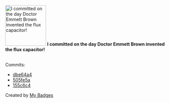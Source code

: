 <img src="https://my-badges.github.io/my-badges/delorean.png" alt="I committed on the day Doctor Emmett Brown invented the flux capacitor!" title="I committed on the day Doctor Emmett Brown invented the flux capacitor!" width="128">
<strong>I committed on the day Doctor Emmett Brown invented the flux capacitor!</strong>
<br><br>

Commits:

- <a href="https://github.com/andrewjswan/mvcentral/commit/dbe64a45e8a608054380575efc5fe16c1f3bd0ff">dbe64a4</a>
- <a href="https://github.com/andrewjswan/mvcentral/commit/505fe5ac3001cc85917f093ee1dfebce305972cd">505fe5a</a>
- <a href="https://github.com/andrewjswan/mediaportal.images.studios/commit/155c6c4f7aa07a1038c99ab278430f6382936aa8">155c6c4</a>


Created by <a href="https://github.com/my-badges/my-badges">My Badges</a>